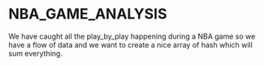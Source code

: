 # NBA_GAME_ANALYSIS
We have caught all the play_by_play happening during a NBA game so we have a flow of data and we want to create a nice array of hash which will sum everything.
